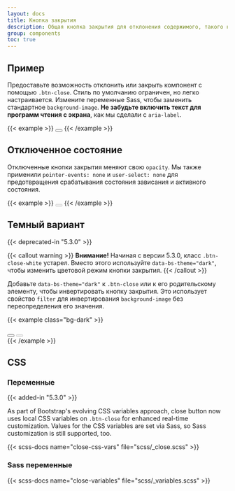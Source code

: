 ```yaml
---
layout: docs
title: Кнопка закрытия
description: Общая кнопка закрытия для отклонения содержимого, такого как модальные окна и предупреждения.
group: components
toc: true
---
```


## Пример

Предоставьте возможность отклонить или закрыть компонент с помощью `.btn-close`. Стиль по умолчанию ограничен, но легко настраивается. Измените переменные Sass, чтобы заменить стандартное `background-image`. **Не забудьте включить текст для программ чтения с экрана**, как мы сделали с `aria-label`.

{{< example >}}
<button type="button" class="btn-close" aria-label="Закрыть"></button>
{{< /example >}}

## Отключенное состояние

Отключенные кнопки закрытия меняют свою `opacity`. Мы также применили `pointer-events: none` и `user-select: none` для предотвращения срабатывания состояния зависания и активного состояния.

{{< example >}}
<button type="button" class="btn-close" disabled aria-label="Закрыть"></button>
{{< /example >}}

## Темный вариант

{{< deprecated-in "5.3.0" >}}

{{< callout warning >}}
**Внимание!** Начиная с версии 5.3.0, класс `.btn-close-white` устарел. Вместо этого используйте `data-bs-theme="dark"`, чтобы изменить цветовой режим кнопки закрытия.
{{< /callout >}}

Добавьте `data-bs-theme="dark"` к `.btn-close` или к его родительскому элементу, чтобы инвертировать кнопку закрытия. Это использует свойство `filter` для инвертирования `background-image` без переопределения его значения.

{{< example class="bg-dark" >}}
<div data-bs-theme="dark">
  <button type="button" class="btn-close" aria-label="Закрыть"></button>
  <button type="button" class="btn-close" disabled aria-label="Закрыть"></button>
</div>
{{< /example >}}

## CSS

### Переменные

{{< added-in "5.3.0" >}}

As part of Bootstrap's evolving CSS variables approach, close button now uses local CSS variables on `.btn-close` for enhanced real-time customization. Values for the CSS variables are set via Sass, so Sass customization is still supported, too.

{{< scss-docs name="close-css-vars" file="scss/_close.scss" >}}

### Sass переменные

{{< scss-docs name="close-variables" file="scss/_variables.scss" >}}

